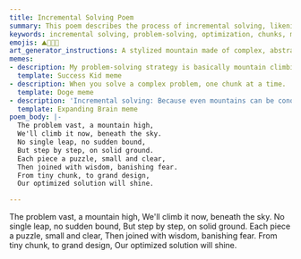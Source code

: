 ```yaml
---
title: Incremental Solving Poem
summary: This poem describes the process of incremental solving, likening it to climbing a mountain step by step, where complex problems are broken into smaller, manageable chunks, leading to an optimized solution.
keywords: incremental solving, problem-solving, optimization, chunks, mountain, steps, wisdom, solution, design
emojis: ⛰️🧩✨✅
art_generator_instructions: A stylized mountain made of complex, abstract problems. A figure (representing the solver) is climbing the mountain step by step, with each step revealing a glowing, optimized solution. The mountain is composed of smaller, interconnected "chunks" that fit together perfectly. The overall feeling should be one of methodical progress, intellectual triumph, and the beauty of breaking down complexity.
memes:
- description: My problem-solving strategy is basically mountain climbing.
  template: Success Kid meme
- description: When you solve a complex problem, one chunk at a time.
  template: Doge meme
- description: 'Incremental solving: Because even mountains can be conquered.'
  template: Expanding Brain meme
poem_body: |-
  The problem vast, a mountain high,
  We'll climb it now, beneath the sky.
  No single leap, no sudden bound,
  But step by step, on solid ground.
  Each piece a puzzle, small and clear,
  Then joined with wisdom, banishing fear.
  From tiny chunk, to grand design,
  Our optimized solution will shine.

---
```

The problem vast, a mountain high,
We'll climb it now, beneath the sky.
No single leap, no sudden bound,
But step by step, on solid ground.
Each piece a puzzle, small and clear,
Then joined with wisdom, banishing fear.
From tiny chunk, to grand design,
Our optimized solution will shine.